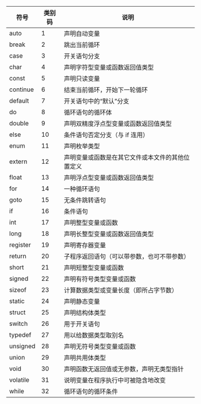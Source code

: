 符号 | 类别码 | 说明
-|-|-
auto  | 1 | 声明自动变量
break | 2 | 跳出当前循环
case | 3 | 开关语句分支
char  | 4 | 声明字符型变量或函数返回值类型
const  | 5 | 声明只读变量
continue | 6 | 结束当前循环，开始下一轮循环
default | 7 | 开关语句中的“默认”分支
do  | 8 | 循环语句的循环体
double  | 9 | 声明双精度浮点型变量或函数返回值类型
else  | 10 | 条件语句否定分支（与 if 连用）
enum  | 11 | 声明枚举类型
extern | 12 | 声明变量或函数是在其它文件或本文件的其他位置定义
float | 13 | 声明浮点型变量或函数返回值类型
for | 14 | 一种循环语句
goto | 15 | 无条件跳转语句
if | 16 | 条件语句
int | 17 |  声明整型变量或函数
long  | 18 | 声明长整型变量或函数返回值类型
register | 19 | 声明寄存器变量
return  | 20 | 子程序返回语句（可以带参数，也可不带参数）
short  | 21 | 声明短整型变量或函数
signed | 22 | 声明有符号类型变量或函数
sizeof | 23 | 计算数据类型或变量长度（即所占字节数）
static  | 24 | 声明静态变量
struct | 25 | 声明结构体类型
switch | 26 | 用于开关语句
typedef | 27 | 用以给数据类型取别名
unsigned | 28 | 声明无符号类型变量或函数
union | 29 | 声明共用体类型
void  | 30 | 声明函数无返回值或无参数，声明无类型指针
volatile | 31 | 说明变量在程序执行中可被隐含地改变
while  | 32 | 循环语句的循环条件

